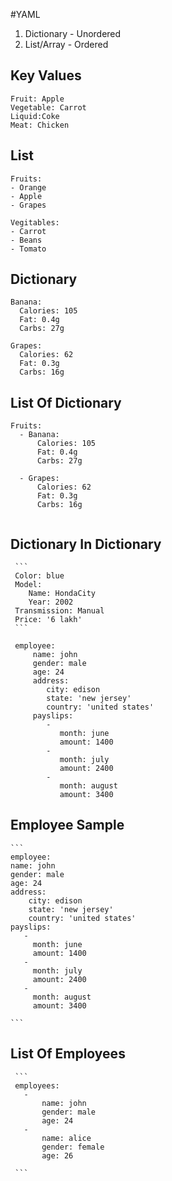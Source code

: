 #YAML
1. Dictionary - Unordered
2. List/Array - Ordered


## Key Values

   ```
   Fruit: Apple
   Vegetable: Carrot
   Liquid:Coke
   Meat: Chicken
   ```

## List

   ```
   Fruits:
   - Orange 
   - Apple
   - Grapes
     
   Vegitables:
   - Carrot
   - Beans
   - Tomato
   ```
## Dictionary 

   ```
   Banana:
     Calories: 105
     Fat: 0.4g
     Carbs: 27g
     
   Grapes:
     Calories: 62
     Fat: 0.3g
     Carbs: 16g  
   
   ```  
 ## List Of Dictionary 
 
   ```
   Fruits: 
     - Banana:
         Calories: 105
         Fat: 0.4g
         Carbs: 27g
     
     - Grapes:
         Calories: 62
         Fat: 0.3g
         Carbs: 16g  
     
   ```
   
   ## Dictionary In Dictionary
     
     ```
     Color: blue
     Model:
        Name: HondaCity
        Year: 2002
     Transmission: Manual
     Price: '6 lakh'
     ```
     
     employee:
         name: john
         gender: male
         age: 24
         address:
            city: edison
            state: 'new jersey'
            country: 'united states'
         payslips:
            -
               month: june
               amount: 1400
            - 
               month: july
               amount: 2400
            - 
               month: august
               amount: 3400

 ## Employee Sample
    ```
    employee:
    name: john
    gender: male
    age: 24
    address:
        city: edison
        state: 'new jersey'
        country: 'united states'
    payslips:
       -
         month: june
         amount: 1400
       - 
         month: july
         amount: 2400
       - 
         month: august
         amount: 3400

    ```
     
  ## List Of Employees
     ```
     employees:
       -
           name: john
           gender: male
           age: 24
       -   
           name: alice
           gender: female
           age: 26

     ```
   
   
   
   
